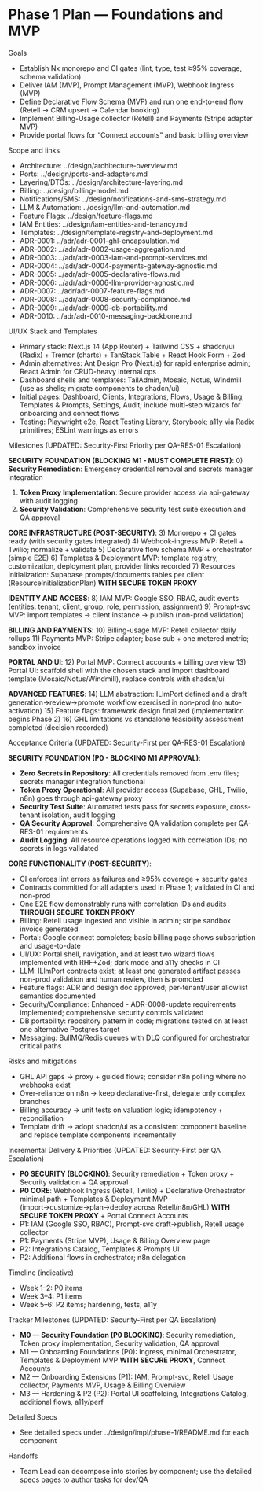 # Phase 1 Plan — Foundations and MVP

Goals
- Establish Nx monorepo and CI gates (lint, type, test ≥95% coverage, schema validation)
- Deliver IAM (MVP), Prompt Management (MVP), Webhook Ingress (MVP)
- Define Declarative Flow Schema (MVP) and run one end-to-end flow (Retell → CRM upsert → Calendar booking)
- Implement Billing-Usage collector (Retell) and Payments (Stripe adapter MVP)
- Provide portal flows for “Connect accounts” and basic billing overview

Scope and links
- Architecture: ../design/architecture-overview.md
- Ports: ../design/ports-and-adapters.md
- Layering/DTOs: ../design/architecture-layering.md
- Billing: ../design/billing-model.md
- Notifications/SMS: ../design/notifications-and-sms-strategy.md
- LLM & Automation: ../design/llm-and-automation.md
- Feature Flags: ../design/feature-flags.md
- IAM Entities: ../design/iam-entities-and-tenancy.md
- Templates: ../design/template-registry-and-deployment.md
- ADR-0001: ../adr/adr-0001-ghl-encapsulation.md
- ADR-0002: ../adr/adr-0002-usage-aggregation.md
- ADR-0003: ../adr/adr-0003-iam-and-prompt-services.md
- ADR-0004: ../adr/adr-0004-payments-gateway-agnostic.md
- ADR-0005: ../adr/adr-0005-declarative-flows.md
- ADR-0006: ../adr/adr-0006-llm-provider-agnostic.md
- ADR-0007: ../adr/adr-0007-feature-flags.md
- ADR-0008: ../adr/adr-0008-security-compliance.md
- ADR-0009: ../adr/adr-0009-db-portability.md
- ADR-0010: ../adr/adr-0010-messaging-backbone.md

UI/UX Stack and Templates
- Primary stack: Next.js 14 (App Router) + Tailwind CSS + shadcn/ui (Radix) + Tremor (charts) + TanStack Table + React Hook Form + Zod
- Admin alternatives: Ant Design Pro (Next.js) for rapid enterprise admin; React Admin for CRUD-heavy internal ops
- Dashboard shells and templates: TailAdmin, Mosaic, Notus, Windmill (use as shells; migrate components to shadcn/ui)
- Initial pages: Dashboard, Clients, Integrations, Flows, Usage & Billing, Templates & Prompts, Settings, Audit; include multi-step wizards for onboarding and connect flows
- Testing: Playwright e2e, React Testing Library, Storybook; a11y via Radix primitives; ESLint warnings as errors

Milestones (UPDATED: Security-First Priority per QA-RES-01 Escalation)

**SECURITY FOUNDATION (BLOCKING M1 - MUST COMPLETE FIRST)**:
0) **Security Remediation**: Emergency credential removal and secrets manager integration
1) **Token Proxy Implementation**: Secure provider access via api-gateway with audit logging
2) **Security Validation**: Comprehensive security test suite execution and QA approval

**CORE INFRASTRUCTURE (POST-SECURITY)**:
3) Monorepo + CI gates ready (with security gates integrated)
4) Webhook-ingress MVP: Retell + Twilio; normalize + validate
5) Declarative flow schema MVP + orchestrator (simple E2E)
6) Templates & Deployment MVP: template registry, customization, deployment plan, provider links recorded
7) Resources Initialization: Supabase prompts/documents tables per client (ResourceInitializationPlan) **WITH SECURE TOKEN PROXY**

**IDENTITY AND ACCESS**:
8) IAM MVP: Google SSO, RBAC, audit events (entities: tenant, client, group, role, permission, assignment)
9) Prompt-svc MVP: import templates → client instance → publish (non-prod validation)

**BILLING AND PAYMENTS**:
10) Billing-usage MVP: Retell collector daily rollups
11) Payments MVP: Stripe adapter; base sub + one metered metric; sandbox invoice

**PORTAL AND UI**:
12) Portal MVP: Connect accounts + billing overview
13) Portal UI: scaffold shell with the chosen stack and import dashboard template (Mosaic/Notus/Windmill), replace controls with shadcn/ui

**ADVANCED FEATURES**:
14) LLM abstraction: ILlmPort defined and a draft generation→review→promote workflow exercised in non-prod (no auto-activation)
15) Feature flags: framework design finalized (implementation begins Phase 2)
16) GHL limitations vs standalone feasibility assessment completed (decision recorded)

Acceptance Criteria (UPDATED: Security-First per QA-RES-01 Escalation)

**SECURITY FOUNDATION (P0 - BLOCKING M1 APPROVAL)**:
- **Zero Secrets in Repository**: All credentials removed from .env files; secrets manager integration functional
- **Token Proxy Operational**: All provider access (Supabase, GHL, Twilio, n8n) goes through api-gateway proxy
- **Security Test Suite**: Automated tests pass for secrets exposure, cross-tenant isolation, audit logging
- **QA Security Approval**: Comprehensive QA validation complete per QA-RES-01 requirements
- **Audit Logging**: All resource operations logged with correlation IDs; no secrets in logs validated

**CORE FUNCTIONALITY (POST-SECURITY)**:
- CI enforces lint errors as failures and ≥95% coverage + security gates
- Contracts committed for all adapters used in Phase 1; validated in CI and non-prod
- One E2E flow demonstrably runs with correlation IDs and audits **THROUGH SECURE TOKEN PROXY**
- Billing: Retell usage ingested and visible in admin; stripe sandbox invoice generated
- Portal: Google connect completes; basic billing page shows subscription and usage-to-date
- UI/UX: Portal shell, navigation, and at least two wizard flows implemented with RHF+Zod; dark mode and a11y checks in CI
- LLM: ILlmPort contracts exist; at least one generated artifact passes non-prod validation and human review, then is promoted
- Feature flags: ADR and design doc approved; per-tenant/user allowlist semantics documented
- Security/Compliance: Enhanced - ADR-0008-update requirements implemented; comprehensive security controls validated
- DB portability: repository pattern in code; migrations tested on at least one alternative Postgres target
- Messaging: BullMQ/Redis queues with DLQ configured for orchestrator critical paths

Risks and mitigations
- GHL API gaps → proxy + guided flows; consider n8n polling where no webhooks exist
- Over-reliance on n8n → keep declarative-first, delegate only complex branches
- Billing accuracy → unit tests on valuation logic; idempotency + reconciliation
- Template drift → adopt shadcn/ui as a consistent component baseline and replace template components incrementally

Incremental Delivery & Priorities (UPDATED: Security-First per QA Escalation)
- **P0 SECURITY (BLOCKING)**: Security remediation + Token proxy + Security validation + QA approval
- **P0 CORE**: Webhook Ingress (Retell, Twilio) + Declarative Orchestrator minimal path + Templates & Deployment MVP (import→customize→plan→deploy across Retell/n8n/GHL) **WITH SECURE TOKEN PROXY** + Portal Connect Accounts
- P1: IAM (Google SSO, RBAC), Prompt-svc draft→publish, Retell usage collector
- P1: Payments (Stripe MVP), Usage & Billing Overview page
- P2: Integrations Catalog, Templates & Prompts UI
- P2: Additional flows in orchestrator; n8n delegation

Timeline (indicative)
- Week 1–2: P0 items
- Week 3–4: P1 items
- Week 5–6: P2 items; hardening, tests, a11y

Tracker Milestones (UPDATED: Security-First per QA Escalation)
- **M0 — Security Foundation (P0 BLOCKING)**: Security remediation, Token proxy implementation, Security validation, QA approval
- M1 — Onboarding Foundations (P0): Ingress, minimal Orchestrator, Templates & Deployment MVP **WITH SECURE PROXY**, Connect Accounts
- M2 — Onboarding Extensions (P1): IAM, Prompt-svc, Retell Usage collector, Payments MVP, Usage & Billing Overview
- M3 — Hardening & P2 (P2): Portal UI scaffolding, Integrations Catalog, additional flows, a11y/perf

Detailed Specs
- See detailed specs under ../design/impl/phase-1/README.md for each component

Handoffs
- Team Lead can decompose into stories by component; use the detailed specs pages to author tasks for dev/QA
